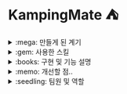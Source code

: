 # KampingMate ⛺
<details>
  <summary>
    :mega: 만들게 된 계기
  </summary>
  <br>

저희 팀이 [KampingMate]를 만들게 된 계기는...
</details>

<details>
  <summary>
    :gem: 사용한 스킬
  </summary>
  <br>

![ORACLE](https://img.shields.io/badge/Oracle-F80000?style=for-the-badge&logo=oracle&logoColor=black)
![JAVA](https://img.shields.io/badge/Java-ED8B00?style=for-the-badge&logo=openjdk&logoColor=white)
![JS](https://img.shields.io/badge/JavaScript-F7DF1E?style=for-the-badge&logo=JavaScript&logoColor=white)
![SPRING](https://img.shields.io/badge/Spring-6DB33F?style=for-the-badge&logo=spring&logoColor=white)
![CSS](https://img.shields.io/badge/CSS-239120?&style=for-the-badge&logo=css3&logoColor=white)<br>
![HTML](https://img.shields.io/badge/HTML-239120?style=for-the-badge&logo=html5&logoColor=white)
![JQUERY](https://img.shields.io/badge/jQuery-0769AD?style=for-the-badge&logo=jquery&logoColor=white)
![PYTHON](https://img.shields.io/badge/Python-14354C?style=for-the-badge&logo=python&logoColor=white)<br>
...
</details>

<details>
  <summary>
    :books: 구현 및 기능 설명
  </summary>
  <br>
   📽️<a href="https://www.canva.com/design/DAGJATX1u_Y/7HCcmqUqGlDUzPuIIvNsZQ/view?utm_content=DAGJATX1u_Y&utm_campaign=designshare&utm_medium=link&utm_source=editor#14"> [PPT 자료]</a>
    
로그인 페이지 : api를 통한 소셜 로그인 기능  
<img src="https://github.com/KampingMate/KampingMate/assets/167276559/2e8e50ac-db5c-4a8b-83f3-de3804aaa6b0" width="400" height="300">  
회원가입 페이지 : 이메일과 핸드폰으로 본인 인증 기능  
<img src="https://github.com/KampingMate/KampingMate/assets/167276559/1cf2f1d2-de93-47cc-b1dc-e7238bfe912e" width="400" height="300">
<img src="https://github.com/KampingMate/KampingMate/assets/167276559/01b46b35-7385-4437-8b71-5dc2e9f11ab7" width="400" height="300">  
<hr>
메인 페이지<br>
[고캠핑 api를 이용해서 캠핑장 리스트 나열]<br>
<img src="https://github.com/KampingMate/KampingMate/assets/167276559/1a38f50c-aa0a-4ba5-81cf-d75cc4e3d882" width="400" height="300"><br>
[네이버 쇼핑 api를 이용해서 캠핑 용품 추천]<br>
<img src="https://github.com/KampingMate/KampingMate/assets/167276559/8868beb6-ce9b-4e5a-8275-67ad981cadc1" width="400" height="400">
<img src="https://github.com/KampingMate/KampingMate/assets/167276559/e8557d45-bf60-4615-b8e5-28c096523872" width="400" height="400"><br>
[기상청 api를 이용해서 날씨 정보 표시]<br>  
> 현재온도, 최고온도, 최저온도, 하늘상태, 습도 표시<br>  
> 오늘, 내일, 모레 버튼을 통해 그날의 기온을 그래프화<br>
<img src="https://github.com/KampingMate/KampingMate/assets/167276559/0953f754-8dfe-4f96-b3ef-e8fff2683aed" width="300" height="300">
<img src="https://github.com/KampingMate/KampingMate/assets/167276559/e9e1df85-3e73-41e8-968b-6e57902b7f1b" width="300" height="300">
<img src="https://github.com/KampingMate/KampingMate/assets/167276559/1ce5821c-5221-4bc8-867a-4009aaa8763a" width="300" height="300"><br>
[유튜브 api를 이용해서 유튜브 "오늘비와"채널의 최신순으로 정렬해서 10개 나열]  
<img src="https://github.com/KampingMate/KampingMate/assets/167276559/9fcd4ea5-8ac1-4053-9538-dc9ec9ea5e97" width="500" height="350"><br>
[네이버 뉴스 api를 이용해서 캠핑 관련 기사를 최신순으로 정렬해서 10개 나열]<br>
<img src="https://github.com/KampingMate/KampingMate/assets/167276559/72d325a4-404d-4fe0-84fa-7456a502f5cf" width="400" height="300">  
<hr>
소개 페이지   
> 간단한 소개글과 설명글<br>
<img src="https://github.com/KampingMate/KampingMate/assets/167276559/e3673352-afe0-4080-9a4f-8fb1ee139f5e" width="400" height="300">
<img src="https://github.com/KampingMate/KampingMate/assets/167276559/cf6707c8-3604-4c28-8717-5f61bf4629b8" width="400" height="300"><br>
<img src="https://github.com/KampingMate/KampingMate/assets/167276559/b7a9c5ba-2897-4bf8-9491-53628bcfedf3" width="400" height="300">
<img src="https://github.com/KampingMate/KampingMate/assets/167276559/137e8453-0a2f-43f3-bd8a-8db20567a832" width="400" height="300"><br>
<img src="https://github.com/KampingMate/KampingMate/assets/167276559/3f9fd157-2f87-45ae-9620-c8f0cfc34f0f" width="400" height="300">
<img src="https://github.com/KampingMate/KampingMate/assets/167276559/bb2e5fbf-390d-4f9a-900d-5b507ccec5e3" width="400" height="300">
<hr>
가이드라인  
[]


</details>

<details>
  <summary>
    :memo: 개선할 점..
  </summary>
  <br>
   <ul>
     <li>다양한 소셜 로그인 추가</li>
     <li>중기예보 api를 이용해서 일주일 일기예보도 볼 수 있게...</li>
     <li>다양한 기상청 api를 이용해서 자외선 지수, 미세먼지 등 다양한 데이터 시각화....</li>
     <li>...</li>
   </ul>
</details>


<details>
  <summary>
    :seedling: 팀원 및 역할
  </summary>
  <br>
  :crown: 오세현 : 전체 CSS + 메인(일기예보 API, 유튜브 API)
  <br>
  :crown: 배재천 : 캠핑 추천시스템(고캠핑 API) + 소셜 로그인(네이버 API, 카카오 API, 구글 API) 및 회원가입(이메일 인증, 핸드폰 인증) + 캘린더
  <br>
  :crown: 정영훈 : 캠핑 추천시스템(고캠핑 API) + 소셜 로그인(네이버 API, 카카오 API, 구글 API) 및 회원가입(이메일 인증, 핸드폰 인증) + 메인(네이버 쇼핑 API) + 채팅방 (WebSocket 활용)
  <br>
  :crown: 전선아 : 관리자페이지 + 마이페이지(OOO API를 통한 프로필 이미지 저장) + 공지사항/이벤트페이지 + 메인(캠핑 관련 기사 API) + QR코드
  <br>
  :crown: 권민채 : 지도페이지(카카오 맵 API) + 리뷰페이지(SNS 공유) + 예약페이지 + 가이드페이지(네이버카페, 유튜브 크롤링) + 레시피데이터 활용
  <br>
</details>















